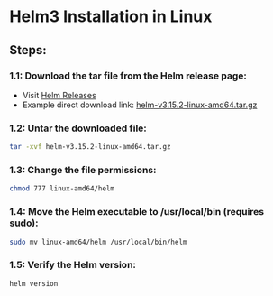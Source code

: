 # Helm3 Installation in Linux

## Steps:
### 1.1: Download the tar file from the Helm release page:
- Visit [Helm Releases](https://github.com/helm/helm/releases)
- Example direct download link: [helm-v3.15.2-linux-amd64.tar.gz](https://get.helm.sh/helm-v3.15.2-linux-amd64.tar.gz)

### 1.2: Untar the downloaded file:
```bash
tar -xvf helm-v3.15.2-linux-amd64.tar.gz
```

### 1.3: Change the file permissions:
```bash
chmod 777 linux-amd64/helm
```

### 1.4: Move the Helm executable to /usr/local/bin (requires sudo):
```bash
sudo mv linux-amd64/helm /usr/local/bin/helm
```

### 1.5: Verify the Helm version:
```bash
helm version
```
